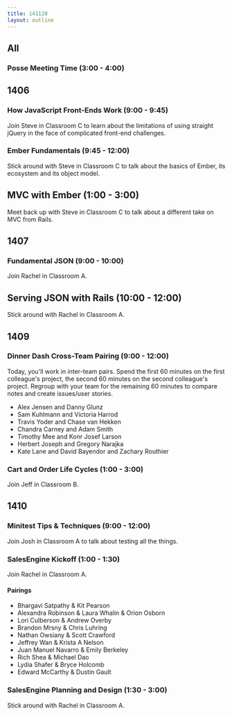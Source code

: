 ```yaml
---
title: 141120
layout: outline
---
```


## All

### Posse Meeting Time (3:00 - 4:00)

## 1406

### How JavaScript Front-Ends Work (9:00 - 9:45)

Join Steve in Classroom C to learn about the limitations of using straight jQuery in the face of complicated front-end challenges.

### Ember Fundamentals (9:45 - 12:00)

Stick around with Steve in Classroom C to talk about the basics of Ember, its ecosystem and its object model.

## MVC with Ember (1:00 - 3:00)

Meet back up with Steve in Classroom C to talk about a different take on MVC from Rails.

## 1407

### Fundamental JSON (9:00 - 10:00)

Join Rachel in Classroom A.

## Serving JSON with Rails (10:00 - 12:00)

Stick around with Rachel in Classroom A.

## 1409

### Dinner Dash Cross-Team Pairing (9:00 - 12:00)

Today, you'll work in inter-team pairs. Spend the first 60 minutes on the first colleague's project, the second 60 minutes on the second colleague's project. Regroup with your team for the remaining 60 minutes to compare notes and create issues/user stories.

* Alex Jensen and Danny Glunz
* Sam Kuhlmann and Victoria Harrod
* Travis Yoder and Chase van Hekken
* Chandra Carney and Adam Smith
* Timothy Mee and Konr Josef Larson
* Herbert Joseph and Gregory Narajka
* Kate Lane and David Bayendor and Zachary Routhier

### Cart and Order Life Cycles (1:00 - 3:00)

Join Jeff in Classroom B.

## 1410

### Minitest Tips & Techniques (9:00 - 12:00)

Join Josh in Classroom A to talk about testing all the things.

### SalesEngine Kickoff (1:00 - 1:30)

Join Rachel in Classroom A.

#### Pairings

* Bhargavi Satpathy & Kit Pearson
* Alexandra Robinson & Laura Whalin & Orion Osborn
* Lori Culberson & Andrew Overby
* Brandon Mrsny & Chris Luhring
* Nathan Owsiany & Scott Crawford
* Jeffrey Wan & Krista A Nelson
* Juan Manuel Navarro & Emily Berkeley
* Rich Shea & Michael Dao
* Lydia Shafer & Bryce Holcomb
* Edward McCarthy & Dustin Gault

### SalesEngine Planning and Design (1:30 - 3:00)

Stick around with Rachel in Classroom A.